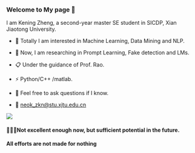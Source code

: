 ### Welcome to My page 👋 ###

I am Kening Zheng, a second-year master SE student in SICDP, Xian Jiaotong University.

- 🔭 Totally I am interested in Machine Learning, Data Mining and NLP.
- 🍻 Now, I am researching in Prompt Learning, Fake detection and LMs.
- 📋 Under the guidance of Prof. Rao.
- ⚡  Python/C++  /matlab.

- 💬 Feel free to ask questions if I know.
  
- 📧 neok_zkn@stu.xjtu.edu.cn

 <img align="center" src="https://github-readme-stats.vercel.app/api?username=init-neok&count_private=true&show_icons=true" />

#### **👨🏽‍💻Not excellent enough now, but sufficient potential in the future**. 

#### All efforts are not made for nothing ####


